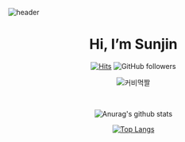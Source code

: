 ![header](https://capsule-render.vercel.app/api?type=waving&color=&height=300&section=header&text=badajinsee🌊&fontSize=90&animation=fadeIn&fontAlignY=38&0any%20Repo%20like%20me!&desc)

<div align=center><h1> Hi, I’m Sunjin </h1></div>
<div align=center>

[![Hits](https://hits.seeyoufarm.com/api/count/incr/badge.svg?url=https%3A%2F%2Fgithub.com%2Fbadajinsee&count_bg=%23EDD2F2&title_bg=%23FF83E2&icon=rabbitmq.svg&icon_color=%23000000&title=hits&edge_flat=false)](https://hits.seeyoufarm.com)
![GitHub followers](https://img.shields.io/github/followers/badajinsee?style=social)

<!-- ![이병헌-이병헌춤](https://user-images.githubusercontent.com/121417902/211530633-df39bd73-14b4-46c6-bb4f-9c6e892d48de.gif) -->

![커비먹짤](https://user-images.githubusercontent.com/121417902/225655645-0a2ad61e-6ee9-4427-8798-1ec51933b766.gif)

</br>

![Anurag's github stats](https://github-readme-stats.vercel.app/api?username=badajinsee&show_icons=true&theme=radical)

[![Top Langs](https://github-readme-stats.vercel.app/api/top-langs/?username=badajinsee&layout=compact&theme=dracula)](https://github.com/metleeha)
